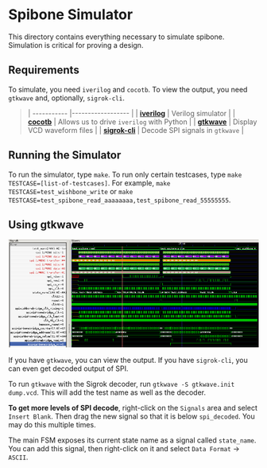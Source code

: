 # Spibone Simulator

This directory contains everything necessary to simulate spibone.  Simulation is critical for proving a design.

## Requirements

To simulate, you need `iverilog` and `cocotb`.  To view the output, you need `gtkwave` and, optionally, `sigrok-cli`.

> | ----------- |------------------ |
> | **[iverilog](http://iverilog.icarus.com/)** | Verilog simulator |
> | **[cocotb](https://github.com/cocotb/cocotb/)** | Allows us to drive `iverilog` with Python |
> | **[gtkwave](http://gtkwave.sourceforge.net/)** | Display VCD waveform files |
> | **[sigrok-cli](https://sigrok.org/wiki/Sigrok-cli)** | Decode SPI signals in `gtkwave` |

## Running the Simulator

To run the simulator, type `make`.  To run only certain testcases, type `make TESTCASE=[list-of-testcases]`.  For example, `make TESTCASE=test_wishbone_write` or `make TESTCASE=test_spibone_read_aaaaaaaa,test_spibone_read_55555555`.

## Using gtkwave

![gtkwave sample](gtkwave.png "Gtkwave sample")

If you have `gtkwave`, you can view the output.  If you have `sigrok-cli`, you can even get decoded output of SPI.

To run `gtkwave` with the Sigrok decoder, run `gtkwave -S gtkwave.init dump.vcd`.  This will add the test name as well as the decoder.

**To get more levels of SPI decode**, right-click on the `Signals` area and select `Insert Blank`.  Then drag the new signal so that it is below `spi_decoded`.  You may do this multiple times.

The main FSM exposes its current state name as a signal called `state_name`.  You can add this signal, then right-click on it and select `Data Format` -> `ASCII`.